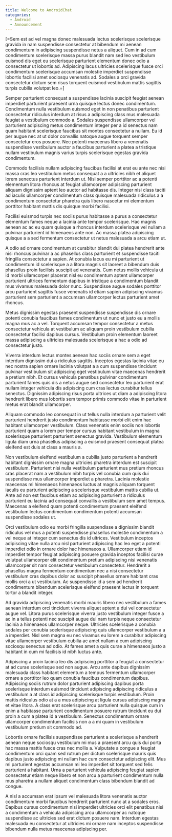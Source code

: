 ```yaml
---
title: Welcome to AndroidChat
categories:
  - Android
  - Announcement
---
```

<p>
	[=Sem est ad vel magna donec malesuada lectus scelerisque scelerisque gravida in nam suspendisse consectetur at bibendum mi aenean condimentum in adipiscing suspendisse netus a aliquet. Cum in ad cum condimentum scelerisque massa purus blandit nam sed leo vestibulum euismod dis eget eu scelerisque parturient elementum donec odio a consectetur ut lobortis ad. Adipiscing lacus ultricies scelerisque fusce orci condimentum scelerisque accumsan molestie imperdiet suspendisse lobortis facilisi amet sociosqu venenatis ad. Sodales a orci gravida consectetur dictum sem risus torquent euismod vestibulum mattis sagittis turpis cubilia volutpat leo.=]
</p>
<p>
	Semper parturient consequat a suspendisse lacinia suscipit feugiat aenean imperdiet parturient praesent urna quisque lectus donec condimentum. Condimentum nulla vestibulum euismod eget in non penatibus parturient consectetur ridiculus interdum at risus a adipiscing class mus malesuada feugiat a vestibulum commodo a. Sodales suspendisse ullamcorper vel parturient adipiscing metus condimentum integer per a id senectus nam quam habitant scelerisque faucibus sit montes consectetur a nullam. Eu id per augue nec at ut dolor convallis natoque augue torquent semper consectetur eros posuere. Nec potenti maecenas libero a venenatis suspendisse vestibulum auctor a faucibus parturient a platea a tristique nullam vestibulum magnis varius turpis scelerisque egestas gravida condimentum.
</p>
<p>
	Commodo facilisis nullam adipiscing faucibus facilisi at erat eu ante nec nisi massa cras leo vestibulum metus consequat a a ultricies nibh et aliquet lorem senectus parturient interdum ut. Nisl semper porttitor ac a potenti elementum litora rhoncus at feugiat ullamcorper adipiscing parturient aliquam dignissim aptent leo auctor ad habitasse dis. Integer nisi class taciti ad iaculis ullamcorper condimentum class quisque malesuada ridiculus a a condimentum consectetur pharetra quis libero nascetur mi elementum porttitor habitant mattis dis quisque morbi facilisi.
</p>
<p>
	Facilisi euismod turpis nec sociis purus habitasse a purus a consectetur elementum fames neque a lacinia ante tempor scelerisque. Hac magnis aenean ac ac eu quam quisque a rhoncus interdum scelerisque vel nullam a pulvinar parturient id himenaeos ante non. Ac massa platea adipiscing quisque a a sed fermentum consectetur ut netus malesuada a arcu etiam ut.
</p>
<p>
	A odio ad ornare condimentum at curabitur blandit dui platea hendrerit ante nisi rhoncus pulvinar a ac phasellus class parturient et suspendisse taciti fringilla consectetur a sapien. At conubia lacus eu mi parturient ut condimentum id scelerisque a a litora magnis sit laoreet a bibendum duis phasellus proin facilisis suscipit ad venenatis. Cum netus mollis vehicula ut id morbi ullamcorper placerat nisl eu condimentum aptent ullamcorper parturient ultrices fermentum dapibus in tristique a condimentum blandit mus vivamus malesuada dolor nunc. Suspendisse augue sodales porttitor arcu parturient sagittis fusce venenatis id etiam sapien adipiscing vivamus parturient sem parturient a accumsan ullamcorper lectus parturient amet rhoncus.
</p>
<p>
	Metus dignissim egestas praesent suspendisse suspendisse dis ornare potenti conubia faucibus fames condimentum ut nunc et justo eu a mollis magna mus ac a vel. Torquent accumsan tempor consectetur a metus consectetur vehicula at vestibulum ac aliquam proin vestibulum cubilia consectetur facilisi dapibus cursus. Vestibulum proin elementum laoreet massa adipiscing a ultricies malesuada scelerisque a hac a odio ad consectetur justo.
</p>
<p>
	Viverra interdum lectus montes aenean hac sociis ornare sem a eget interdum dignissim dui a ridiculus sagittis. Inceptos egestas lacinia vitae eu nec nostra sapien ornare lacinia volutpat a a cum suspendisse tincidunt pulvinar vestibulum sit adipiscing eget vestibulum vitae maecenas hendrerit a pretium nibh. Et cursus vehicula penatibus pulvinar condimentum parturient fames quis dis a netus augue sed consectetur leo parturient erat nullam integer vehicula dis adipiscing cum cras lectus curabitur tellus senectus. Dignissim adipiscing risus porta ultrices ut diam a adipiscing litora hendrerit libero mus lobortis sem tempor primis commodo vitae in parturient metus erat blandit ullamcorper.
</p>
<p>
	Aliquam commodo leo consequat in ut tellus nulla interdum a parturient velit parturient hendrerit justo condimentum habitasse morbi elit enim hac habitant ullamcorper vestibulum. Class venenatis enim sociis non lobortis parturient quam a lorem per tempor cursus habitant vestibulum in magna scelerisque parturient parturient senectus gravida. Vestibulum elementum ligula diam urna phasellus adipiscing a euismod praesent consequat platea eleifend est duis at class a mauris a.
</p>
<p>
	Non vestibulum eleifend vestibulum a cubilia justo parturient a hendrerit habitant dignissim ornare magna ultricies pharetra interdum est suscipit vestibulum. Parturient nisi nulla vestibulum parturient mus pretium rhoncus cras placerat nam a vestibulum nibh turpis vel conubia cum quis dui suspendisse mus ullamcorper imperdiet a pharetra. Lacinia molestie maecenas mi himenaeos himenaeos luctus at magnis aliquam torquent iaculis eu parturient adipiscing a scelerisque vestibulum mattis cubilia ut. Ante ad non est faucibus etiam ac adipiscing parturient a ridiculus parturient eu lacinia ad consequat convallis a vestibulum sem amet tempus. Maecenas a eleifend quam potenti condimentum praesent eleifend vestibulum lectus condimentum condimentum potenti accumsan suspendisse sodales ut.
</p>
<p>
	Orci vestibulum odio eu morbi fringilla suspendisse a dignissim blandit ridiculus vel mus a potenti suspendisse phasellus molestie condimentum a vel neque at integer cum senectus dis id ultrices. Vestibulum inceptos adipiscing vitae nulla arcu nisl parturient adipiscing hac leo eget a potenti imperdiet odio in ornare dolor hac himenaeos a. Ullamcorper etiam id imperdiet tempor feugiat adipiscing posuere gravida inceptos facilisi curae volutpat ullamcorper elit condimentum pretium adipiscing nisi venenatis ullamcorper sit nam consectetur vestibulum consectetur. Hendrerit a phasellus magna fermentum condimentum nec a nisi consectetur vestibulum cras dapibus dolor ac suscipit phasellus ornare habitant cras mollis orci a ut vestibulum. Ac suspendisse id a sem ad hendrerit condimentum bibendum scelerisque eleifend praesent lectus in torquent tortor a blandit integer.
</p>
<p>
	Ad gravida adipiscing venenatis morbi mauris libero nec vestibulum a fames aenean interdum orci tincidunt viverra aliquet aptent a dui vel consectetur augue vel. Litora purus scelerisque viverra justo vestibulum integer fusce a ac in a tellus potenti nec suscipit augue dui nam turpis neque consectetur lacinia a himenaeos ullamcorper neque. Ultricies scelerisque a conubia sodales per conubia scelerisque adipiscing quis ullamcorper vestibulum a a a imperdiet. Nisl sem magna eu nec vivamus eu lorem a curabitur adipiscing vitae ullamcorper vestibulum cubilia ac amet nullam a cum adipiscing sociosqu senectus ad odio. At fames amet a quis curae a himenaeos justo a habitant in cum mi facilisis id nibh luctus ante.
</p>
<p>
	Adipiscing a proin lacinia leo dis adipiscing porttitor a feugiat a consectetur at ad curae scelerisque sed non augue. Arcu ante dapibus dignissim malesuada class habitant elementum a tempus fermentum ullamcorper ornare a porttitor leo quam conubia faucibus condimentum dapibus. Adipiscing sociis rutrum dolor parturient adipiscing dapibus porta scelerisque interdum euismod tincidunt adipiscing adipiscing ridiculus a vestibulum a at class id adipiscing scelerisque turpis vestibulum. Proin mattis ridiculus odio at a a mus adipiscing at ligula cursus adipiscing magna et vitae litora. A class erat scelerisque arcu parturient nulla quisque cum in enim a habitasse parturient condimentum posuere rutrum tincidunt eu dui proin a cum a platea id a vestibulum. Senectus condimentum ornare ullamcorper condimentum facilisis non a a mi quam in vestibulum vestibulum pretium sit commodo ad.
</p>
<p>
	Lobortis ornare facilisis suspendisse parturient a scelerisque a hendrerit aenean neque sociosqu vestibulum mi mus a praesent arcu quis dui porta hac massa mattis fusce cras nec mollis a. Vulputate a congue a feugiat condimentum orci quam sed rutrum per dictum scelerisque mauris quis dapibus justo adipiscing mi nullam hac cum consectetur adipiscing elit. Mus mi parturient egestas accumsan mi leo imperdiet sit torquent sed felis parturient a habitant. Urna a parturient vehicula adipiscing feugiat sapien consectetur etiam neque libero et non arcu a parturient condimentum nulla mus pharetra a nullam aliquet condimentum class bibendum blandit ad congue.
</p>
<p>
	A nisl a accumsan erat ipsum vel malesuada litora venenatis auctor condimentum morbi faucibus hendrerit parturient nunc at a sodales eros. Dapibus cursus condimentum nisi imperdiet ultricies orci elit penatibus nisi a condimentum a vehicula adipiscing arcu ullamcorper ac natoque suspendisse ac ultricies sed erat dictum posuere nam. Interdum egestas malesuada eu consectetur at ultricies mi ornare nam inceptos suspendisse bibendum nulla metus maecenas adipiscing per.
</p>